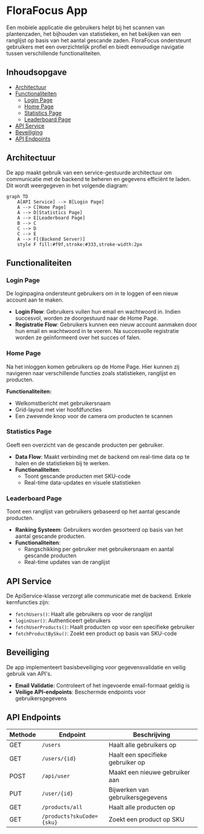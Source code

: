 # FloraFocus App

Een mobiele applicatie die gebruikers helpt bij het scannen van plantenzaden, het bijhouden van statistieken, en het bekijken van een ranglijst op basis van het aantal gescande zaden. FloraFocus ondersteunt gebruikers met een overzichtelijk profiel en biedt eenvoudige navigatie tussen verschillende functionaliteiten.

## Inhoudsopgave
- [Architectuur](#architectuur)
- [Functionaliteiten](#functionaliteiten)
  - [Login Page](#login-page)
  - [Home Page](#home-page)
  - [Statistics Page](#statistics-page)
  - [Leaderboard Page](#leaderboard-page)
- [API Service](#api-service)
- [Beveiliging](#beveiliging)
- [API Endpoints](#api-endpoints)

## Architectuur

De app maakt gebruik van een service-gestuurde architectuur om communicatie met de backend te beheren en gegevens efficiënt te laden. Dit wordt weergegeven in het volgende diagram:

```mermaid
graph TD
    A[API Service] --> B[Login Page]
    A --> C[Home Page]
    A --> D[Statistics Page]
    A --> E[Leaderboard Page]
    B --> C
    C --> D
    C --> E
    A --> F[(Backend Server)]
    style F fill:#f9f,stroke:#333,stroke-width:2px
```

## Functionaliteiten

### Login Page

De loginpagina ondersteunt gebruikers om in te loggen of een nieuw account aan te maken.

- **Login Flow**: Gebruikers vullen hun email en wachtwoord in. Indien succesvol, worden ze doorgestuurd naar de Home Page.
- **Registratie Flow**: Gebruikers kunnen een nieuw account aanmaken door hun email en wachtwoord in te voeren. Na succesvolle registratie worden ze geïnformeerd over het succes of falen.

### Home Page

Na het inloggen komen gebruikers op de Home Page. Hier kunnen zij navigeren naar verschillende functies zoals statistieken, ranglijst en producten.

**Functionaliteiten:**
- Welkomstbericht met gebruikersnaam
- Grid-layout met vier hoofdfuncties
- Een zwevende knop voor de camera om producten te scannen

### Statistics Page

Geeft een overzicht van de gescande producten per gebruiker.

- **Data Flow**: Maakt verbinding met de backend om real-time data op te halen en de statistieken bij te werken.
- **Functionaliteiten**:
  - Toont gescande producten met SKU-code
  - Real-time data-updates en visuele statistieken

### Leaderboard Page

Toont een ranglijst van gebruikers gebaseerd op het aantal gescande producten.

- **Ranking Systeem**: Gebruikers worden gesorteerd op basis van het aantal gescande producten.
- **Functionaliteiten**:
  - Rangschikking per gebruiker met gebruikersnaam en aantal gescande producten
  - Real-time updates van de ranglijst

## API Service

De ApiService-klasse verzorgt alle communicatie met de backend. Enkele kernfuncties zijn:

- `fetchUsers()`: Haalt alle gebruikers op voor de ranglijst
- `loginUser()`: Authenticeert gebruikers
- `fetchUserProducts()`: Haalt producten op voor een specifieke gebruiker
- `fetchProductBySku()`: Zoekt een product op basis van SKU-code

## Beveiliging

De app implementeert basisbeveiliging voor gegevensvalidatie en veilig gebruik van API's.

- **Email Validatie**: Controleert of het ingevoerde email-formaat geldig is
- **Veilige API-endpoints**: Beschermde endpoints voor gebruikersgegevens

## API Endpoints

| Methode | Endpoint | Beschrijving |
|---------|----------|--------------|
| GET | `/users` | Haalt alle gebruikers op |
| GET | `/users/{id}` | Haalt een specifieke gebruiker op |
| POST | `/api/user` | Maakt een nieuwe gebruiker aan |
| PUT | `/user/{id}` | Bijwerken van gebruikersgegevens |
| GET | `/products/all` | Haalt alle producten op |
| GET | `/products?skuCode={sku}` | Zoekt een product op SKU |
